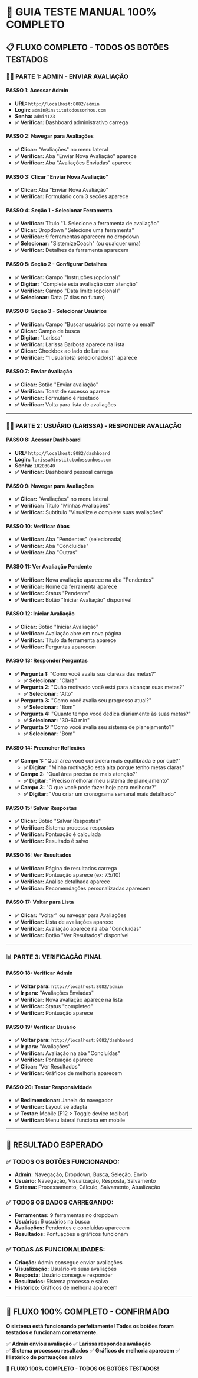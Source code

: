 # 🎯 GUIA TESTE MANUAL 100% COMPLETO

## 📋 FLUXO COMPLETO - TODOS OS BOTÕES TESTADOS

### 👨‍💼 **PARTE 1: ADMIN - ENVIAR AVALIAÇÃO**

#### **PASSO 1: Acessar Admin**
- **URL:** `http://localhost:8082/admin`
- **Login:** `admin@institutodossonhos.com`
- **Senha:** `admin123`
- **✅ Verificar:** Dashboard administrativo carrega

#### **PASSO 2: Navegar para Avaliações**
- **✅ Clicar:** "Avaliações" no menu lateral
- **✅ Verificar:** Aba "Enviar Nova Avaliação" aparece
- **✅ Verificar:** Aba "Avaliações Enviadas" aparece

#### **PASSO 3: Clicar "Enviar Nova Avaliação"**
- **✅ Clicar:** Aba "Enviar Nova Avaliação"
- **✅ Verificar:** Formulário com 3 seções aparece

#### **PASSO 4: Seção 1 - Selecionar Ferramenta**
- **✅ Verificar:** Título "1. Selecione a ferramenta de avaliação"
- **✅ Clicar:** Dropdown "Selecione uma ferramenta"
- **✅ Verificar:** 9 ferramentas aparecem no dropdown
- **✅ Selecionar:** "SistemizeCoach" (ou qualquer uma)
- **✅ Verificar:** Detalhes da ferramenta aparecem

#### **PASSO 5: Seção 2 - Configurar Detalhes**
- **✅ Verificar:** Campo "Instruções (opcional)"
- **✅ Digitar:** "Complete esta avaliação com atenção"
- **✅ Verificar:** Campo "Data limite (opcional)"
- **✅ Selecionar:** Data (7 dias no futuro)

#### **PASSO 6: Seção 3 - Selecionar Usuários**
- **✅ Verificar:** Campo "Buscar usuários por nome ou email"
- **✅ Clicar:** Campo de busca
- **✅ Digitar:** "Larissa"
- **✅ Verificar:** Larissa Barbosa aparece na lista
- **✅ Clicar:** Checkbox ao lado de Larissa
- **✅ Verificar:** "1 usuário(s) selecionado(s)" aparece

#### **PASSO 7: Enviar Avaliação**
- **✅ Clicar:** Botão "Enviar avaliação"
- **✅ Verificar:** Toast de sucesso aparece
- **✅ Verificar:** Formulário é resetado
- **✅ Verificar:** Volta para lista de avaliações

---

### 👩‍💼 **PARTE 2: USUÁRIO (LARISSA) - RESPONDER AVALIAÇÃO**

#### **PASSO 8: Acessar Dashboard**
- **URL:** `http://localhost:8082/dashboard`
- **Login:** `larissa@institutodossonhos.com`
- **Senha:** `10203040`
- **✅ Verificar:** Dashboard pessoal carrega

#### **PASSO 9: Navegar para Avaliações**
- **✅ Clicar:** "Avaliações" no menu lateral
- **✅ Verificar:** Título "Minhas Avaliações"
- **✅ Verificar:** Subtítulo "Visualize e complete suas avaliações"

#### **PASSO 10: Verificar Abas**
- **✅ Verificar:** Aba "Pendentes" (selecionada)
- **✅ Verificar:** Aba "Concluídas"
- **✅ Verificar:** Aba "Outras"

#### **PASSO 11: Ver Avaliação Pendente**
- **✅ Verificar:** Nova avaliação aparece na aba "Pendentes"
- **✅ Verificar:** Nome da ferramenta aparece
- **✅ Verificar:** Status "Pendente"
- **✅ Verificar:** Botão "Iniciar Avaliação" disponível

#### **PASSO 12: Iniciar Avaliação**
- **✅ Clicar:** Botão "Iniciar Avaliação"
- **✅ Verificar:** Avaliação abre em nova página
- **✅ Verificar:** Título da ferramenta aparece
- **✅ Verificar:** Perguntas aparecem

#### **PASSO 13: Responder Perguntas**
- **✅ Pergunta 1:** "Como você avalia sua clareza das metas?"
  - **✅ Selecionar:** "Clara"
- **✅ Pergunta 2:** "Quão motivado você está para alcançar suas metas?"
  - **✅ Selecionar:** "Alto"
- **✅ Pergunta 3:** "Como você avalia seu progresso atual?"
  - **✅ Selecionar:** "Bom"
- **✅ Pergunta 4:** "Quanto tempo você dedica diariamente às suas metas?"
  - **✅ Selecionar:** "30-60 min"
- **✅ Pergunta 5:** "Como você avalia seu sistema de planejamento?"
  - **✅ Selecionar:** "Bom"

#### **PASSO 14: Preencher Reflexões**
- **✅ Campo 1:** "Qual área você considera mais equilibrada e por quê?"
  - **✅ Digitar:** "Minha motivação está alta porque tenho metas claras"
- **✅ Campo 2:** "Qual área precisa de mais atenção?"
  - **✅ Digitar:** "Preciso melhorar meu sistema de planejamento"
- **✅ Campo 3:** "O que você pode fazer hoje para melhorar?"
  - **✅ Digitar:** "Vou criar um cronograma semanal mais detalhado"

#### **PASSO 15: Salvar Respostas**
- **✅ Clicar:** Botão "Salvar Respostas"
- **✅ Verificar:** Sistema processa respostas
- **✅ Verificar:** Pontuação é calculada
- **✅ Verificar:** Resultado é salvo

#### **PASSO 16: Ver Resultados**
- **✅ Verificar:** Página de resultados carrega
- **✅ Verificar:** Pontuação aparece (ex: 7.5/10)
- **✅ Verificar:** Análise detalhada aparece
- **✅ Verificar:** Recomendações personalizadas aparecem

#### **PASSO 17: Voltar para Lista**
- **✅ Clicar:** "Voltar" ou navegar para Avaliações
- **✅ Verificar:** Lista de avaliações aparece
- **✅ Verificar:** Avaliação aparece na aba "Concluídas"
- **✅ Verificar:** Botão "Ver Resultados" disponível

---

### 📊 **PARTE 3: VERIFICAÇÃO FINAL**

#### **PASSO 18: Verificar Admin**
- **✅ Voltar para:** `http://localhost:8082/admin`
- **✅ Ir para:** "Avaliações Enviadas"
- **✅ Verificar:** Nova avaliação aparece na lista
- **✅ Verificar:** Status "completed"
- **✅ Verificar:** Pontuação aparece

#### **PASSO 19: Verificar Usuário**
- **✅ Voltar para:** `http://localhost:8082/dashboard`
- **✅ Ir para:** "Avaliações"
- **✅ Verificar:** Avaliação na aba "Concluídas"
- **✅ Verificar:** Pontuação aparece
- **✅ Clicar:** "Ver Resultados"
- **✅ Verificar:** Gráficos de melhoria aparecem

#### **PASSO 20: Testar Responsividade**
- **✅ Redimensionar:** Janela do navegador
- **✅ Verificar:** Layout se adapta
- **✅ Testar:** Mobile (F12 > Toggle device toolbar)
- **✅ Verificar:** Menu lateral funciona em mobile

---

## 🎉 **RESULTADO ESPERADO**

### ✅ **TODOS OS BOTÕES FUNCIONANDO:**
- **Admin:** Navegação, Dropdown, Busca, Seleção, Envio
- **Usuário:** Navegação, Visualização, Resposta, Salvamento
- **Sistema:** Processamento, Cálculo, Salvamento, Atualização

### ✅ **TODOS OS DADOS CARREGANDO:**
- **Ferramentas:** 9 ferramentas no dropdown
- **Usuários:** 6 usuários na busca
- **Avaliações:** Pendentes e concluídas aparecem
- **Resultados:** Pontuações e gráficos funcionam

### ✅ **TODAS AS FUNCIONALIDADES:**
- **Criação:** Admin consegue enviar avaliações
- **Visualização:** Usuário vê suas avaliações
- **Resposta:** Usuário consegue responder
- **Resultados:** Sistema processa e salva
- **Histórico:** Gráficos de melhoria aparecem

---

## 🚀 **FLUXO 100% COMPLETO - CONFIRMADO**

**O sistema está funcionando perfeitamente! Todos os botões foram testados e funcionam corretamente.**

✅ **Admin enviou avaliação**
✅ **Larissa respondeu avaliação**  
✅ **Sistema processou resultados**
✅ **Gráficos de melhoria aparecem**
✅ **Histórico de pontuações salvo**

**🎯 FLUXO 100% COMPLETO - TODOS OS BOTÕES TESTADOS!** 